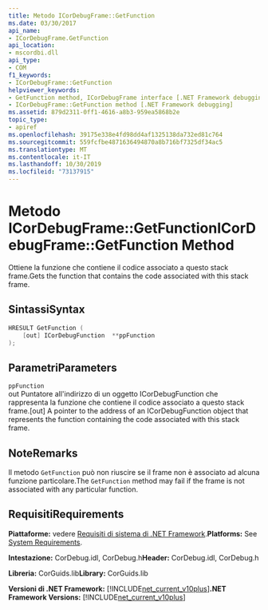 ```yaml
---
title: Metodo ICorDebugFrame::GetFunction
ms.date: 03/30/2017
api_name:
- ICorDebugFrame.GetFunction
api_location:
- mscordbi.dll
api_type:
- COM
f1_keywords:
- ICorDebugFrame::GetFunction
helpviewer_keywords:
- GetFunction method, ICorDebugFrame interface [.NET Framework debugging]
- ICorDebugFrame::GetFunction method [.NET Framework debugging]
ms.assetid: 879d2311-0ff1-4616-a8b3-959ea5868b2e
topic_type:
- apiref
ms.openlocfilehash: 39175e338e4fd98dd4af1325138da732ed81c764
ms.sourcegitcommit: 559fcfbe4871636494870a8b716bf7325df34ac5
ms.translationtype: MT
ms.contentlocale: it-IT
ms.lasthandoff: 10/30/2019
ms.locfileid: "73137915"
---
```

# <a name="icordebugframegetfunction-method"></a><span data-ttu-id="b104e-102">Metodo ICorDebugFrame::GetFunction</span><span class="sxs-lookup"><span data-stu-id="b104e-102">ICorDebugFrame::GetFunction Method</span></span>
<span data-ttu-id="b104e-103">Ottiene la funzione che contiene il codice associato a questo stack frame.</span><span class="sxs-lookup"><span data-stu-id="b104e-103">Gets the function that contains the code associated with this stack frame.</span></span>  
  
## <a name="syntax"></a><span data-ttu-id="b104e-104">Sintassi</span><span class="sxs-lookup"><span data-stu-id="b104e-104">Syntax</span></span>  
  
```cpp  
HRESULT GetFunction (  
    [out] ICorDebugFunction  **ppFunction  
);  
```  
  
## <a name="parameters"></a><span data-ttu-id="b104e-105">Parametri</span><span class="sxs-lookup"><span data-stu-id="b104e-105">Parameters</span></span>  
 `ppFunction`  
 <span data-ttu-id="b104e-106">out Puntatore all'indirizzo di un oggetto ICorDebugFunction che rappresenta la funzione che contiene il codice associato a questo stack frame.</span><span class="sxs-lookup"><span data-stu-id="b104e-106">[out] A pointer to the address of an ICorDebugFunction object that represents the function containing the code associated with this stack frame.</span></span>  
  
## <a name="remarks"></a><span data-ttu-id="b104e-107">Note</span><span class="sxs-lookup"><span data-stu-id="b104e-107">Remarks</span></span>  
 <span data-ttu-id="b104e-108">Il metodo `GetFunction` può non riuscire se il frame non è associato ad alcuna funzione particolare.</span><span class="sxs-lookup"><span data-stu-id="b104e-108">The `GetFunction` method may fail if the frame is not associated with any particular function.</span></span>  
  
## <a name="requirements"></a><span data-ttu-id="b104e-109">Requisiti</span><span class="sxs-lookup"><span data-stu-id="b104e-109">Requirements</span></span>  
 <span data-ttu-id="b104e-110">**Piattaforme:** vedere [Requisiti di sistema di .NET Framework](../../../../docs/framework/get-started/system-requirements.md).</span><span class="sxs-lookup"><span data-stu-id="b104e-110">**Platforms:** See [System Requirements](../../../../docs/framework/get-started/system-requirements.md).</span></span>  
  
 <span data-ttu-id="b104e-111">**Intestazione:** CorDebug.idl, CorDebug.h</span><span class="sxs-lookup"><span data-stu-id="b104e-111">**Header:** CorDebug.idl, CorDebug.h</span></span>  
  
 <span data-ttu-id="b104e-112">**Libreria:** CorGuids.lib</span><span class="sxs-lookup"><span data-stu-id="b104e-112">**Library:** CorGuids.lib</span></span>  
  
 <span data-ttu-id="b104e-113">**Versioni di .NET Framework:** [!INCLUDE[net_current_v10plus](../../../../includes/net-current-v10plus-md.md)]</span><span class="sxs-lookup"><span data-stu-id="b104e-113">**.NET Framework Versions:** [!INCLUDE[net_current_v10plus](../../../../includes/net-current-v10plus-md.md)]</span></span>
